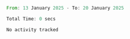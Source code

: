 <!--START_SECTION:waka-->

```rust
From: 13 January 2025 - To: 20 January 2025

Total Time: 0 secs

No activity tracked
```

<!--END_SECTION:waka-->
